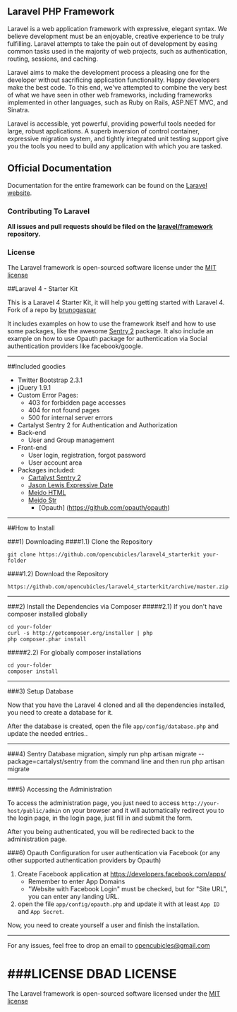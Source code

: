 ## Laravel PHP Framework

Laravel is a web application framework with expressive, elegant syntax. We believe development must be an enjoyable, creative experience to be truly fulfilling. Laravel attempts to take the pain out of development by easing common tasks used in the majority of web projects, such as authentication, routing, sessions, and caching.

Laravel aims to make the development process a pleasing one for the developer without sacrificing application functionality. Happy developers make the best code. To this end, we've attempted to combine the very best of what we have seen in other web frameworks, including frameworks implemented in other languages, such as Ruby on Rails, ASP.NET MVC, and Sinatra.

Laravel is accessible, yet powerful, providing powerful tools needed for large, robust applications. A superb inversion of control container, expressive migration system, and tightly integrated unit testing support give you the tools you need to build any application with which you are tasked.

## Official Documentation

Documentation for the entire framework can be found on the [Laravel website](http://laravel.com/docs).

### Contributing To Laravel

**All issues and pull requests should be filed on the [laravel/framework](http://github.com/laravel/framework) repository.**

### License


The Laravel framework is open-sourced software license under the [MIT license](http://opensource.org/licenses/MIT)

##Laravel 4 - Starter Kit

This is a Laravel 4 Starter Kit, it will help you getting started with Laravel 4.  
Fork of a repo by [brunogaspar](https://github.com/brunogaspar/laravel4-starter-kit/)

It includes examples on how to use the framework itself and how to use some packages, like the awesome [Sentry 2](https://github.com/cartalyst/sentry) package. 
It also include an example on how to use Opauth package for authentication via Social authentication providers like facebook/google.

-----

##Included goodies

* Twitter Bootstrap 2.3.1
* jQuery 1.9.1
* Custom Error Pages:
	* 403 for forbidden page accesses
	* 404 for not found pages
	* 500 for internal server errors
* Cartalyst Sentry 2 for Authentication and Authorization
* Back-end
	* User and Group management
* Front-end
	* User login, registration, forgot password
	* User account area
* Packages included:
	* [Cartalyst Sentry 2](https://github.com/cartalyst/sentry)
	* [Jason Lewis Expressive Date](https://github.com/jasonlewis/expressive-date)
	* [Meido HTML](https://github.com/meido/html)
	* [Meido Str](https://github.com/meido/str)
        * [Opauth] (https://github.com/opauth/opauth)

-----

##How to Install

###1) Downloading
####1.1) Clone the Repository

	git clone https://github.com/opencubicles/laravel4_starterkit your-folder

####1.2) Download the Repository

	https://github.com/opencubicles/laravel4_starterkit/archive/master.zip

-----

###2) Install the Dependencies via Composer
#####2.1) If you don't have composer installed globally

	cd your-folder
	curl -s http://getcomposer.org/installer | php
	php composer.phar install

#####2.2) For globally composer installations

	cd your-folder
	composer install

-----

###3) Setup Database

Now that you have the Laravel 4 cloned and all the dependencies installed, you need to create a database for it.

After the database is created, open the file `app/config/database.php` and update the needed entries..

-----

###4) Sentry Database migration, simply run php artisan migrate --package=cartalyst/sentry from the command line and then run php artisan migrate

-----

###5) Accessing the Administration

To access the administration page, you just need to access `http://your-host/public/admin` on your browser and it will automatically redirect you to the login page, in the login page, just fill in and submit the form.

After you being authenticated, you will be redirected back to the administration page.

###6) Opauth Configuration for user authentication via Facebook (or any other supported authentication providers by Opauth)
1. Create Facebook application at https://developers.facebook.com/apps/
   - Remember to enter App Domains
   - "Website with Facebook Login" must be checked, but for "Site URL", you can enter any landing URL.
2. open the file `app/config/opauth.php` and update it with at least `App ID` and `App Secret`.

Now, you need to create yourself a user and finish the installation.

-----

For any issues, feel free to drop an email to opencubicles@gmail.com

###LICENSE
DBAD LICENSE
=======
The Laravel framework is open-sourced software licensed under the [MIT license](http://opensource.org/licenses/MIT)

